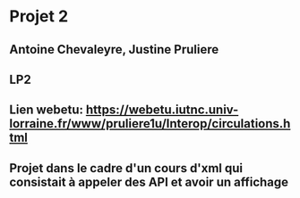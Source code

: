 # Projet 2

## Antoine Chevaleyre, Justine Pruliere 
## LP2

## Lien webetu: https://webetu.iutnc.univ-lorraine.fr/www/pruliere1u/Interop/circulations.html

## Projet dans le cadre d'un cours d'xml qui consistait à appeler des API et avoir un affichage
